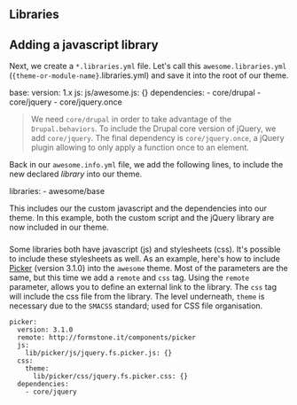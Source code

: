 ## Libraries

## Adding a javascript library

Next, we create a `*.libraries.yml` file. Let's call this `awesome.libraries.yml` (`{theme-or-module-name}`.libraries.yml) and save it into the root of our theme.

  base:
    version: 1.x
    js:
      js/awesome.js: {}
    dependencies:
      - core/drupal
      - core/jquery
      - core/jquery.once

> We need `core/drupal` in order to take advantage of the `Drupal.behaviors`. To include the Drupal core version of jQuery, we add `core/jquery`. The final dependency is `core/jquery.once`, a jQuery plugin allowing to only apply a function once to an element.

Back in our `awesome.info.yml` file, we add the following lines, to include the new declared *library* into our theme.

  libraries:
    - awesome/base

This includes our the custom javascript and the dependencies into our theme. In this example, both the custom script and the jQuery library are now included in our theme.

###

Some libraries both have javascript (js) and stylesheets (css). It's possible to
include these stylesheets as well. As an example, here's how to include
[Picker](http://formstone.it/components/picker) (version 3.1.0) into the
`awesome` theme. Most of the parameters are the same, but this time we add a
`remote` and `css` tag. Using the `remote` parameter, allows you to define an
external link to the library. The `css` tag will include the css file from the
library. The level underneath, `theme` is necessary due to the `SMACSS`
standard; used for CSS file organisation.

    picker:
      version: 3.1.0
      remote: http://formstone.it/components/picker
      js:
        lib/picker/js/jquery.fs.picker.js: {}
      css:
        theme:
          lib/picker/css/jquery.fs.picker.css: {}
      dependencies:
        - core/jquery

